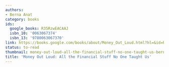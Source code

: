 ```yaml
---
authors:
- Berna Anat
category: books
ids:
  google_books: R35RzwEACAAJ
  isbn_10: '0063067374'
  isbn_13: '9780063067370'
link: https://books.google.com/books/about/Money_Out_Loud.html?hl=&id=R35RzwEACAAJ
status: to-read
thumbnail: money-out-loud-all-the-financial-stuff-no-one-taught-us-berna-anat-cover.jpg
title: 'Money Out Loud: All the Financial Stuff No One Taught Us'
---
```

